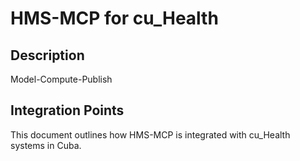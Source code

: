 # HMS-MCP for cu_Health

## Description

Model-Compute-Publish

## Integration Points

This document outlines how HMS-MCP is integrated with cu_Health systems in Cuba.
